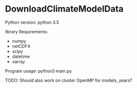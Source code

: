 # DownloadClimateModelData
Python version: python 3.5

library Requirements:
 - numpy
 - netCDF4
 - scipy
 - datetime
 - xarray


Program usage: python3 main.py

TODO:
Should also work on cluster
OpenMP for models, years?
